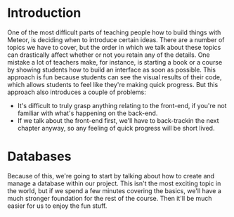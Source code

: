 # Introduction

One of the most difficult parts of teaching people how to build things with Meteor, is deciding when to introduce certain ideas. There are a number of topics we have to cover, but the order in which we talk about these topics can drastically affect whether or not you retain any of the details. One mistake a lot of teachers make, for instance, is starting a book or a course by showing students how to build an interface as soon as possible. This approach is fun because students can see the visual results of their code, which allows students to feel like they're making quick progress. But this approach also introduces a couple of problems:

* It's difficult to truly grasp anything relating to the front-end, if you're not familiar with what's happening on the back-end.
* If we talk about the front-end first, we'll have to back-trackin the next chapter anyway, so any feeling of quick progress will be short lived.

# Databases

Because of this, we're going to start by talking about how to create and manage a database within our project. This isn't the most exciting topic in the world, but if we spend a few minutes covering the basics, we'll have a much stronger foundation for the rest of the course. Then it'll be much easier for us to enjoy the fun stuff.